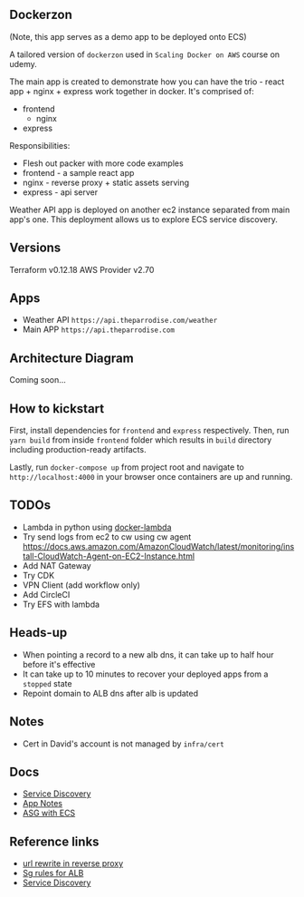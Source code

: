 ## Dockerzon

(Note, this app serves as a demo app to be deployed onto ECS)

A tailored version of `dockerzon` used in `Scaling Docker on AWS` course on udemy.

The main app is created to demonstrate how you can have the trio - react app + nginx + express work together in docker. It's comprised of:

- frontend
  - nginx
- express

Responsibilities:

- Flesh out packer with more code examples
- frontend - a sample react app
- nginx - reverse proxy + static assets serving
- express - api server

Weather API app is deployed on another ec2 instance separated from main app's one. This deployment allows us to explore ECS service discovery.

## Versions
Terraform v0.12.18
AWS Provider v2.70

## Apps

- Weather API `https://api.theparrodise.com/weather`
- Main APP `https://api.theparrodise.com`

## Architecture Diagram

Coming soon...

## How to kickstart

First, install dependencies for `frontend` and `express` respectively.
Then, run `yarn build` from inside `frontend` folder which results in `build` directory including production-ready artifacts.

Lastly, run `docker-compose up` from project root and navigate to `http://localhost:4000` in your browser once containers are up and running.

<!-- ## [Design Principle](./design-principles.md) -->

## TODOs

- Lambda in python using [docker-lambda](https://github.com/lambci/docker-lambda)
- Try send logs from ec2 to cw using cw agent
https://docs.aws.amazon.com/AmazonCloudWatch/latest/monitoring/install-CloudWatch-Agent-on-EC2-Instance.html
- Add NAT Gateway
- Try CDK
- VPN Client (add workflow only)
- Add CircleCI
- Try EFS with lambda

## Heads-up

- When pointing a record to a new alb dns, it can take up to half hour before it's effective
- It can take up to 10 minutes to recover your deployed apps from a `stopped` state
- Repoint domain to ALB dns after alb is updated

## Notes

- Cert in David's account is not managed by `infra/cert`

## Docs

- [Service Discovery](./docs/service-discovery.md)
- [App Notes](./docs/app-notes.md)
- [ASG with ECS](./docs/asg.md)

## Reference links
- [url rewrite in reverse proxy](https://serverfault.com/questions/379675/nginx-reverse-proxy-url-rewrite)
- [Sg rules for ALB](https://docs.aws.amazon.com/AWSEC2/latest/WindowsGuide/security-group-rules-reference.html)
- [Service Discovery](https://docs.aws.amazon.com/AmazonECS/latest/developerguide/ecs-cli-tutorial-servicediscovery.html)
